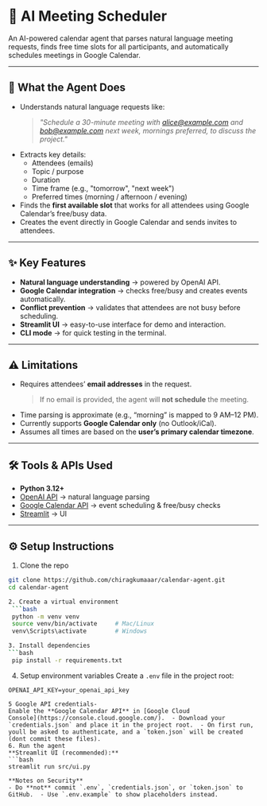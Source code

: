 # 📅 AI Meeting Scheduler

An AI-powered calendar agent that parses natural language meeting requests, finds free time slots for all participants, and automatically schedules meetings in Google Calendar.

---

## 🚀 What the Agent Does
- Understands natural language requests like:
  > *"Schedule a 30-minute meeting with alice@example.com and bob@example.com next week, mornings preferred, to discuss the project."*
- Extracts key details:
  - Attendees (emails)
  - Topic / purpose
  - Duration
  - Time frame (e.g., "tomorrow", "next week")
  - Preferred times (morning / afternoon / evening)
- Finds the **first available slot** that works for all attendees using Google Calendar’s free/busy data.
- Creates the event directly in Google Calendar and sends invites to attendees.

---

## ✨ Key Features
- **Natural language understanding** → powered by OpenAI API.
- **Google Calendar integration** → checks free/busy and creates events automatically.
- **Conflict prevention** → validates that attendees are not busy before scheduling.
- **Streamlit UI** → easy-to-use interface for demo and interaction.
- **CLI mode** → for quick testing in the terminal.

---

## ⚠️ Limitations
- Requires attendees’ **email addresses** in the request.  
  > If no email is provided, the agent will **not schedule** the meeting.
- Time parsing is approximate (e.g., “morning” is mapped to 9 AM–12 PM).
- Currently supports **Google Calendar only** (no Outlook/iCal).
- Assumes all times are based on the **user’s primary calendar timezone**.

---

## 🛠️ Tools & APIs Used
- **Python 3.12+**
- [OpenAI API](https://platform.openai.com/) → natural language parsing  
- [Google Calendar API](https://developers.google.com/calendar) → event scheduling & free/busy checks  
- [Streamlit](https://streamlit.io/) → UI   

---

## ⚙️ Setup Instructions

1. Clone the repo
```bash
git clone https://github.com/chiragkumaaar/calendar-agent.git
cd calendar-agent

2. Create a virtual environment
 ```bash
 python -m venv venv
 source venv/bin/activate     # Mac/Linux
 venv\Scripts\activate        # Windows

3. Install dependencies
```bash
 pip install -r requirements.txt
 ```
4. Setup environment variables
 Create a `.env` file in the project root:
 ```env
 OPENAI_API_KEY=your_openai_api_key

5 Google API credentials- 
 Enable the **Google Calendar API** in [Google Cloud
 Console](https://console.cloud.google.com/).  - Download your `credentials.json` and place it in the project root.  - On first run, youll be asked to authenticate, and a `token.json` will be created (dont commit these files).
6. Run the agent
 **Streamlit UI (recommended):**
 ```bash
 streamlit run src/ui.py

**Notes on Security**
- Do **not** commit `.env`, `credentials.json`, or `token.json` to GitHub.  - Use `.env.example` to show placeholders instead.  
